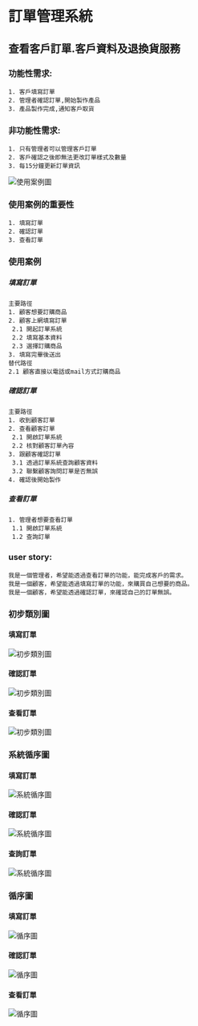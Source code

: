 # 訂單管理系統
## 查看客戶訂單.客戶資料及退換貨服務
### 功能性需求:
    1. 客戶填寫訂單
    2. 管理者確認訂單,開始製作產品
    3. 產品製作完成,通知客戶取貨
### 非功能性需求:
    1. 只有管理者可以管理客戶訂單
    2. 客戶確認之後即無法更改訂單樣式及數量
    3. 每15分鐘更新訂單資訊
![使用案例圖](使用案例圖.png "usecasediagram")
### 使用案例的重要性
    1. 填寫訂單
    2. 確認訂單
    3. 查看訂單
### 使用案例
##### 填寫訂單
    主要路徑    
    1. 顧客想要訂購商品
    2. 顧客上網填寫訂單
     2.1 開起訂單系統
     2.2 填寫基本資料
     2.3 選擇訂購商品
    3. 填寫完畢後送出    
    替代路徑    
    2.1 顧客直接以電話或mail方式訂購商品
##### 確認訂單
    主要路徑
    1. 收到顧客訂單
    2. 查看顧客訂單
     2.1 開啟訂單系統
     2.2 核對顧客訂單內容
    3. 跟顧客確認訂單
     3.1 透過訂單系統查詢顧客資料
     3.2 聯繫顧客詢問訂單是否無誤
    4. 確認後開始製作 
##### 查看訂單
    1. 管理者想要查看訂單
     1.1 開啟訂單系統
     1.2 查詢訂單    
### user story:
    我是一個管理者，希望能透過查看訂單的功能，能完成客戶的需求。
    我是一個顧客，希望能透過填寫訂單的功能，來購買自己想要的商品。 
    我是一個顧客，希望能透過確認訂單，來確認自己的訂單無誤。
### 初步類別圖
#### 填寫訂單
![初步類別圖](初步類別圖.png "初步類別圖")
#### 確認訂單
![初步類別圖](初步類別圖2.png "初步類別圖")
#### 查看訂單
![初步類別圖](初步類別圖3.png "初步類別圖")
### 系統循序圖
#### 填寫訂單
![系統循序圖](456.png "系統循序圖")
#### 確認訂單
![系統循序圖](789.png "系統循序圖")
#### 查詢訂單
![系統循序圖](100.png "系統循序圖")
### 循序圖
#### 填寫訂單
![循序圖](循序圖-填寫訂單.png "循序圖")
#### 確認訂單
![循序圖](確認訂單循序圖.png "循序圖")
#### 查看訂單
![循序圖](查看訂單循序圖.png "循序圖")

